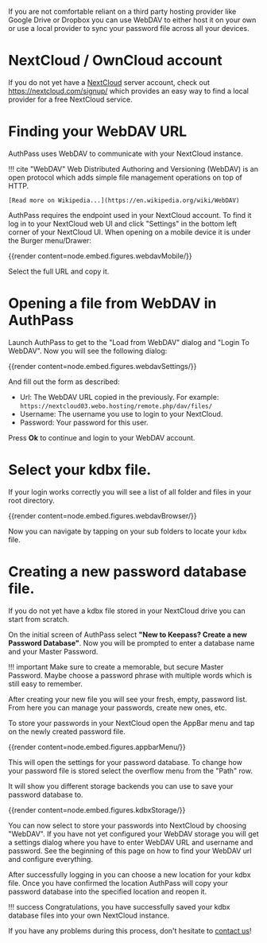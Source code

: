 If you are not comfortable reliant on a third party hosting provider
like Google Drive or Dropbox you can use WebDAV to either host it on
your own or use a local provider to sync your password file
across all your devices.

# NextCloud / OwnCloud account

If you do not yet have a [NextCloud](https://nextcloud.com) server account, 
check out <https://nextcloud.com/signup/> which provides an easy way
to find a local provider for a free NextCloud service.

# Finding your WebDAV URL

AuthPass uses WebDAV to communicate with your NextCloud instance.

!!! cite "WebDAV"
    Web Distributed Authoring and Versioning (WebDAV) is an open protocol
    which adds simple file management operations on top of HTTP.
    
    [Read more on Wikipedia...](https://en.wikipedia.org/wiki/WebDAV)

AuthPass requires the endpoint used in your NextCloud account. To find
it log in to your NextCloud web UI and click "Settings" in the bottom left
corner of your NextCloud UI. When opening on a mobile device it is under the
Burger menu/Drawer:

{{render content=node.embed.figures.webdavMobile/}}

Select the full URL and copy it.

# Opening a file from WebDAV in AuthPass

Launch AuthPass to get to the "Load from WebDAV" dialog and "Login To WebDAV".
Now you will see the following dialog:

{{render content=node.embed.figures.webdavSettings/}}

And fill out the form as described:

* Url: The WebDAV URL copied in the previously. For example:\
  `https://nextcloud03.webo.hosting/remote.php/dav/files/`
* Username: The username you use to login to your NextCloud.
* Password: Your password for this user.

Press **Ok** to continue and login to your WebDAV account.

# Select your kdbx file.

If your login works correctly you will see a list of all folder and files in
your root directory.

{{render content=node.embed.figures.webdavBrowser/}}

Now you can navigate by tapping on your sub folders to locate your `kdbx` file.

# Creating a new password database file.

If you do not yet have a kdbx file stored in your NextCloud drive
you can start from scratch.

On the initial screen of AuthPass select **"New to Keepass? Create a new Password Database"**.
Now you will be prompted to enter a database name and your Master Password.

!!! important
    Make sure to create a memorable, but secure Master Password. Maybe choose
    a password phrase with multiple words which is still easy to remember.

After creating your new file you will see your fresh, empty, password list.
From here you can manage your passwords, create new ones, etc.

To store your passwords in your NextCloud open the AppBar menu and tap on
the newly created password file.

{{render content=node.embed.figures.appbarMenu/}}

This will open the settings for your password database. To change how
your password file is stored select the overflow menu from the "Path" row.

It will show you different storage backends you can use to save your password database to.

{{render content=node.embed.figures.kdbxStorage/}}

You can now select to store your passwords into NextCloud by choosing "WebDAV".
If you have not yet configured your WebDAV storage you will get a settings
dialog where you have to enter WebDAV URL and username and password. 
See the beginning of this page on how to find your WebDAV url and configure
everything.

After successfully logging in you can choose a new location for your kdbx file.
Once you have confirmed the location AuthPass will copy your password database
into the specified location and reopen it.

!!! success
    Congratulations, you have successfully saved your kdbx database files into
    your own NextCloud instance.

If you have any problems during this process, don't hesitate to [contact us](/docs/contact)!
